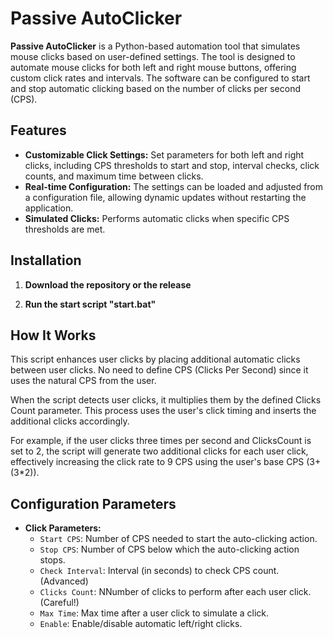 # Passive AutoClicker 

**Passive AutoClicker** is a Python-based automation tool that simulates mouse clicks based on user-defined settings. The tool is designed to automate mouse clicks for both left and right mouse buttons, offering custom click rates and intervals. The software can be configured to start and stop automatic clicking based on the number of clicks per second (CPS).

## Features

- **Customizable Click Settings:** Set parameters for both left and right clicks, including CPS thresholds to start and stop, interval checks, click counts, and maximum time between clicks.
- **Real-time Configuration:** The settings can be loaded and adjusted from a configuration file, allowing dynamic updates without restarting the application.
- **Simulated Clicks:** Performs automatic clicks when specific CPS thresholds are met.

## Installation

1. **Download the repository or the release**

2. **Run the start script "start.bat"**

## How It Works

This script enhances user clicks by placing additional automatic clicks between user clicks. No need to define CPS (Clicks Per Second) since it uses the natural CPS from the user.

When the script detects user clicks, it multiplies them by the defined Clicks Count parameter. This process uses the user's click timing and inserts the additional clicks accordingly.

For example, if the user clicks three times per second and ClicksCount is set to 2, the script will generate two additional clicks for each user click, effectively increasing the click rate to 9 CPS using the user's base CPS (3+(3*2)).

## Configuration Parameters

- **Click Parameters:**
    - `Start CPS`: Number of CPS needed to start the auto-clicking action.
    - `Stop CPS`: Number of CPS below which the auto-clicking action stops.
    - `Check Interval`: Interval (in seconds) to check CPS count. (Advanced)
    - `Clicks Count`: NNumber of clicks to perform after each user click. (Careful!)
    - `Max Time`: Max time after a user click to simulate a click.
    - `Enable`: Enable/disable automatic left/right clicks.


